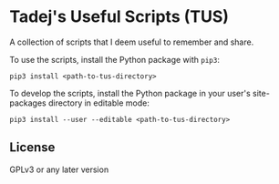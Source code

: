 Tadej's Useful Scripts (TUS)
============================

A collection of scripts that I deem useful to remember and share.

To use the scripts, install the Python package with `pip3`:

```
pip3 install <path-to-tus-directory>
```

To develop the scripts, install the Python package in your user's site-packages
directory in editable mode:

```
pip3 install --user --editable <path-to-tus-directory>
```

License
-------

GPLv3 or any later version
